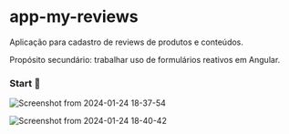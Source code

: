 # app-my-reviews

Aplicação para cadastro de reviews de produtos e conteúdos.

Propósito secundário: trabalhar uso de formulários reativos em Angular.

### Start 🚀

![Screenshot from 2024-01-24 18-37-54](https://github.com/dtayna/app-my-reviews/assets/51178605/84478b34-7bc3-43ef-b791-6e10cd811ed4)

![Screenshot from 2024-01-24 18-40-42](https://github.com/dtayna/app-my-reviews/assets/51178605/1f703f60-09dc-41da-8c54-a977977c21f6)
